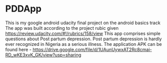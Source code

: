 # PDDApp
This is my google android udacity final project on the android basics track
The app was built according to the project rubic given https://review.udacity.com/#!/rubrics/158/view
This app comprises simple questions about Post partum depression.
Post partum depression is hardly ever recognized in Nigeria as a serious illness.
The application APK can be found here - https://drive.google.com/file/d/1UAunUywxAT2Rc8cmai-RD_wKE3xvK_GK/view?usp=sharing
